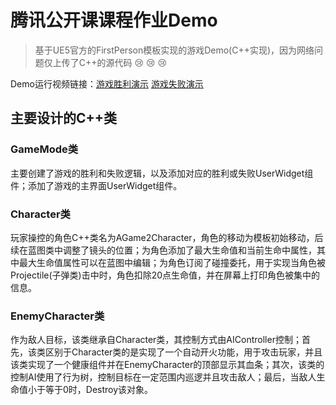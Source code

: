 # 腾讯公开课课程作业Demo
>基于UE5官方的FirstPerson模板实现的游戏Demo(C++实现)，因为网络问题仅上传了C++的源代码 :cry: :cry: :cry:

Demo运行视频链接：[游戏胜利演示](https://www.bilibili.com/video/BV1HaNxe1Eos/?spm_id_from=333.788.top_right_bar_window_history.content.click "点击访问") 
[游戏失败演示](https://www.bilibili.com/video/BV1waNxe1E4e/?spm_id_from=333.1007.top_right_bar_window_history.content.click "点击访问")

## 主要设计的C++类
### GameMode类
主要创建了游戏的胜利和失败逻辑，以及添加对应的胜利或失败UserWidget组件；添加了游戏的主界面UserWidget组件。
### Character类
玩家操控的角色C++类名为AGame2Character，角色的移动为模板初始移动，后续在蓝图类中调整了镜头的位置；为角色添加了最大生命值和当前生命中属性，其中最大生命值属性可以在蓝图中编辑；为角色订阅了碰撞委托，用于实现当角色被Projectile(子弹类)击中时，角色扣除20点生命值，并在屏幕上打印角色被集中的信息。
### EnemyCharacter类
作为敌人目标，该类继承自Character类，其控制方式由AIController控制；首先，该类区别于Character类的是实现了一个自动开火功能，用于攻击玩家，并且该类实现了一个健康组件并在EnemyCharacter的顶部显示其血条；其次，该类的控制AI使用了行为树，控制目标在一定范围内巡逻并且攻击敌人；最后，当敌人生命值小于等于0时，Destroy该对象。
